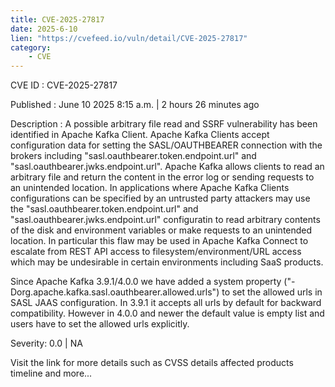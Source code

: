 ```yaml
---
title: CVE-2025-27817
date: 2025-6-10
lien: "https://cvefeed.io/vuln/detail/CVE-2025-27817"
category:
    - CVE
---
```


CVE ID : CVE-2025-27817

Published :  June 10
2025
8:15 a.m. | 2 hours
26 minutes ago

Description : A possible arbitrary file read and SSRF vulnerability has been identified in Apache Kafka Client. Apache Kafka Clients accept configuration data for setting the SASL/OAUTHBEARER connection with the brokers
including "sasl.oauthbearer.token.endpoint.url" and "sasl.oauthbearer.jwks.endpoint.url". Apache Kafka allows clients to read an arbitrary file and return the content in the error log
or sending requests to an unintended location. In applications where Apache Kafka Clients configurations can be specified by an untrusted party
attackers may use the "sasl.oauthbearer.token.endpoint.url" and "sasl.oauthbearer.jwks.endpoint.url" configuratin to read arbitrary contents of the disk and environment variables or make requests to an unintended location. In particular
this flaw may be used in Apache Kafka Connect to escalate from REST API access to filesystem/environment/URL access
which may be undesirable in certain environments
including SaaS products. 

Since Apache Kafka 3.9.1/4.0.0
we have added a system property ("-Dorg.apache.kafka.sasl.oauthbearer.allowed.urls") to set the allowed urls in SASL JAAS configuration. In 3.9.1
it accepts all urls by default for backward compatibility. However in 4.0.0 and newer
the default value is empty list and users have to set the allowed urls explicitly.

Severity: 0.0 | NA

Visit the link for more details
such as CVSS details
affected products
timeline
and more...
